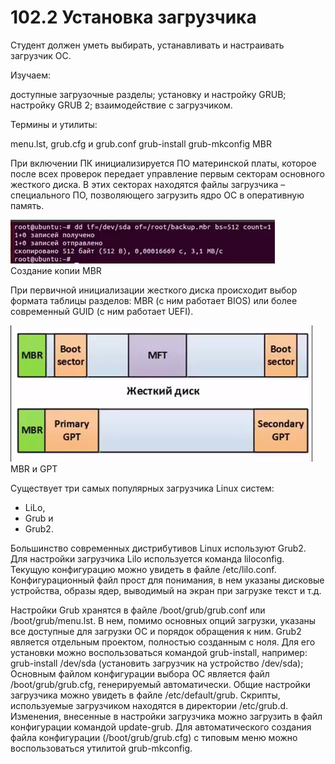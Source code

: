 # 102.2 Установка загрузчика

Студент должен уметь выбирать, устанавливать и настраивать загрузчик ОС. 

Изучаем:

доступные загрузочные разделы;
установку и настройку GRUB;
настройку GRUB 2;
взаимодействие с загрузчиком.

Термины и утилиты:	

menu.lst, grub.cfg и grub.conf
grub-install
grub-mkconfig
MBR

При включении ПК инициализируется ПО материнской платы, которое после всех проверок передает управление первым секторам основного жесткого диска. В этих секторах находятся файлы загрузчика – специального ПО, позволяющего загрузить ядро ОС в оперативную память.

![](img/2-2mbr-backup.png)  
Создание копии MBR

При первичной инициализации жесткого диска происходит выбор формата таблицы разделов: MBR (с ним работает BIOS) или более современный GUID (с ним работает UEFI).

![](img/2-2mbr-gpt.png)  
MBR и GPT
	
Существует три самых популярных загрузчика Linux систем:

- LiLo,
- Grub и
- Grub2.

Большинство современных дистрибутивов Linux используют Grub2.
Для настройки загрузчика Lilo используется команда liloconfig. Текущую конфигурацию можно увидеть в файле /etc/lilo.conf. Конфигурационный файл прост для понимания, в нем указаны дисковые устройства, образы ядер, выводимый на экран при загрузке текст и т.д.

Настройки Grub хранятся в файле /boot/grub/grub.conf или /boot/grub/menu.lst. В нем, помимо основных опций загрузки, указаны все доступные для загрузки ОС и порядок обращения к ним.
Grub2 является отдельным проектом, полностью созданным с ноля. Для его установки можно воспользоваться командой grub-install, например:
grub-install /dev/sda	(установить загрузчик на устройство /dev/sda);
Основным файлом конфигурации выбора ОС является файл /boot/grub/grub.cfg, генерируемый автоматически.  Общие настройки загрузчика можно увидеть в файле /etc/default/grub. Скрипты, используемые загрузчиком находятся в директории /etc/grub.d.
Изменения, внесенные в настройки загрузчика можно загрузить в файл конфигурации командой update-grub. Для автоматического создания файла конфигурации (/boot/grub/grub.cfg) с типовым меню можно воспользоваться утилитой grub-mkconfig.
